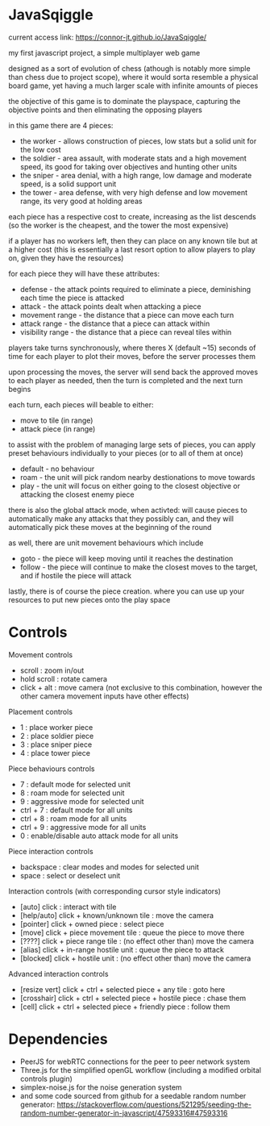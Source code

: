 # JavaSqiggle
current access link: https://connor-jt.github.io/JavaSqiggle/

my first javascript project, a simple multiplayer web game

designed as a sort of evolution of chess (athough is notably more simple than chess due to project scope), 
where it would sorta resemble a physical board game, yet having a much larger scale with infinite amounts of pieces

the objective of this game is to dominate the playspace, capturing the objective points and then eliminating the opposing players

in this game there are 4 pieces:
- the worker - allows construction of pieces, low stats but a solid unit for the low cost
- the soldier - area assault, with moderate stats and a high movement speed, its good for taking over objectives and hunting other units
- the sniper - area denial, with a high range, low damage and moderate speed, is a solid support unit
- the tower - area defense, with very high defense and low movement range, its very good at holding areas

each piece has a respective cost to create, increasing as the list descends (so the worker is the cheapest, and the tower the most expensive)

if a player has no workers left, then they can place on any known tile but at a higher cost (this is essentially a last resort option to allow players to play on, given they have the resources)

for each piece they will have these attributes:
- defense - the attack points required to eliminate a piece, deminishing each time the piece is attacked
- attack - the attack points dealt when attacking a piece
- movement range - the distance that a piece can move each turn
- attack range - the distance that a piece can attack within
- visibility range - the distance that a piece can reveal tiles within

players take turns synchronously, where theres X (default ~15) seconds of time for each player to plot their moves, before the server processes them

upon processing the moves, the server will send back the approved moves to each player as needed, then the turn is completed and the next turn begins

each turn, each pieces will beable to either:
- move to tile (in range)
- attack piece (in range)
  
to assist with the problem of managing large sets of pieces, you can apply preset behaviours individually to your pieces (or to all of them at once)
- default - no behaviour
- roam - the unit will pick random nearby destionations to move towards
- play - the unit will focus on either going to the closest objective or attacking the closest enemy piece

there is also the global attack mode, when activted: will cause pieces to automatically make any attacks that they possibly can, and they will automatically pick these moves at the beginning of the round

as well, there are unit movement behaviours which include
- goto - the piece will keep moving until it reaches the destination
- follow - the piece will continue to make the closest moves to the target, and if hostile the piece will attack

lastly, there is of course the piece creation. where you can use up your resources to put new pieces onto the play space


# Controls
Movement controls
- scroll : zoom in/out
- hold scroll : rotate camera
- click + alt : move camera (not exclusive to this combination, however the other camera movement inputs have other effects)

Placement controls 
- 1 : place worker piece
- 2 : place soldier piece
- 3 : place sniper piece
- 4 : place tower piece

Piece behaviours controls
- 7 : default mode for selected unit
- 8 : roam mode for selected unit
- 9 : aggressive mode for selected unit
- ctrl + 7 : default mode for all units
- ctrl + 8 : roam mode for all units
- ctrl + 9 : aggressive mode for all units
- 0 : enable/disable auto attack mode for all units

Piece interaction controls
- backspace : clear modes and modes for selected unit
- space : select or deselect unit

Interaction controls (with corresponding cursor style indicators)
- [auto]      click :                         interact with tile
- [help/auto] click + known/unknown tile :    move the camera
- [pointer]   click + owned piece :           select piece
- [move]      click + piece movement tile :   queue the piece to move there
- [????]      click + piece range tile :      (no effect other than) move the camera
- [alias]     click + in-range hostile unit : queue the piece to attack
- [blocked]   click + hostile unit :          (no effect other than) move the camera

Advanced interaction controls
- [resize vert] click + ctrl + selected piece + any tile :       goto here
- [crosshair]   click + ctrl + selected piece + hostile piece :  chase them
- [cell]        click + ctrl + selected piece + friendly piece : follow them

# Dependencies
- PeerJS for webRTC connections for the peer to peer network system
- Three.js for the simplified openGL workflow (including a modified orbital controls plugin)
- simplex-noise.js for the noise generation system
- and some code sourced from github for a seedable random number generator: https://stackoverflow.com/questions/521295/seeding-the-random-number-generator-in-javascript/47593316#47593316
